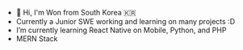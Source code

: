 - 👋 Hi, I'm Won from South Korea 🇰🇷
- Currently a Junior SWE working and learning on many projects :D 
-  I’m currently learning React Native on Mobile, Python, and PHP
-  MERN Stack

<!---
wonseobi/wonseobi is a ✨ special ✨ repository because its `README.md` (this file) appears on your GitHub profile.
You can click the Preview link to take a look at your changes.
--->
